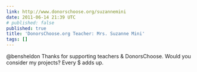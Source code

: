 ```yaml
---
link: http://www.donorschoose.org/suzannemini
date: 2011-06-14 21:39 UTC
# published: false
published: true
title: 'DonorsChoose.org Teacher: Mrs. Suzanne Mini'
tags: []
---
```


@bensheldon Thanks for supporting teachers & DonorsChoose. Would you consider my projects? Every $ adds up.
